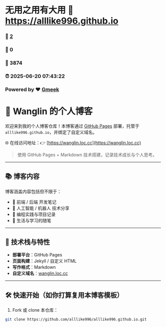 # 无用之用有大用 :link: https://alllike996.github.io 
### :page_facing_up: [2](https://alllike996.github.io/tag.html) 
### :speech_balloon: 0 
### :hibiscus: 3874 
### :alarm_clock: 2025-06-20 07:43:22 
### Powered by :heart: [Gmeek](https://github.com/Meekdai/Gmeek)
# 🧠 Wanglin 的个人博客

欢迎来到我的个人博客仓库！本博客通过 [GitHub Pages](https://pages.github.com/) 部署，托管于 `alllike996.github.io`，并绑定了自定义域名。

🌐 在线访问地址：👉 [https://wanglin.loc.cc](https://wanglin.loc.cc)

> 使用 GitHub Pages + Markdown 技术搭建，记录技术成长与个人思考。

---

## 📚 博客内容

博客涵盖内容包括但不限于：

- 🔧 前端 / 后端 开发笔记
- 🤖 人工智能 / 机器人 技术分享
- 📓 编程实践与项目记录
- 📘 生活与学习的随笔

---

## 🚀 技术栈与特性

- **部署平台**：GitHub Pages
- **页面构建**：Jekyll / 自定义 HTML
- **写作格式**：Markdown
- **自定义域名**：[wanglin.loc.cc](https://wanglin.loc.cc)

---

## 🛠 快速开始（如你打算复用本博客模板）

1. Fork 或 clone 本仓库：

```bash
git clone https://github.com/alllike996/alllike996.github.io.git
